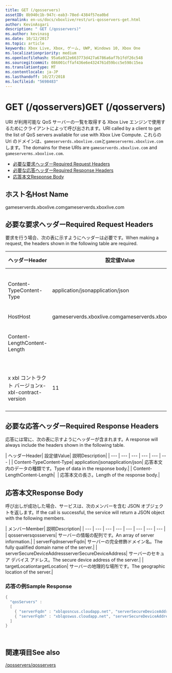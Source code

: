 ```yaml
---
title: GET (/qosservers)
assetID: 8b940c1b-947c-eab3-78ed-4384f57ea0bd
permalink: en-us/docs/xboxlive/rest/uri-qosservers-get.html
author: KevinAsgari
description: " GET (/qosservers)"
ms.author: kevinasg
ms.date: 10/12/2017
ms.topic: article
keywords: Xbox Live, Xbox, ゲーム, UWP, Windows 10, Xbox One
ms.localizationpriority: medium
ms.openlocfilehash: 95a6a912e663773d427a6786a6af7b1fdf26c548
ms.sourcegitcommit: 086001cffaf436e6e4324761d59bcc5e598c15ea
ms.translationtype: MT
ms.contentlocale: ja-JP
ms.lasthandoff: 10/27/2018
ms.locfileid: "5698483"
---
```

# <a name="get-qosservers"></a><span data-ttu-id="8d4a7-104">GET (/qosservers)</span><span class="sxs-lookup"><span data-stu-id="8d4a7-104">GET (/qosservers)</span></span>
<span data-ttu-id="8d4a7-105">URI が利用可能な QoS サーバーの一覧を取得する Xbox Live エンジンで使用するためにクライアントによって呼び出されます。</span><span class="sxs-lookup"><span data-stu-id="8d4a7-105">URI called by a client to get the list of QoS servers available for use with Xbox Live Compute.</span></span> <span data-ttu-id="8d4a7-106">これらの Uri のドメインは、`gameserverds.xboxlive.com`と`gameserverms.xboxlive.com`します。</span><span class="sxs-lookup"><span data-stu-id="8d4a7-106">The domains for these URIs are `gameserverds.xboxlive.com` and `gameserverms.xboxlive.com`.</span></span>
 
  * [<span data-ttu-id="8d4a7-107">必要な要求ヘッダー</span><span class="sxs-lookup"><span data-stu-id="8d4a7-107">Required Request Headers</span></span>](#ID4EBB)
  * [<span data-ttu-id="8d4a7-108">必要な応答ヘッダー</span><span class="sxs-lookup"><span data-stu-id="8d4a7-108">Required Response Headers</span></span>](#ID4EUC)
  * [<span data-ttu-id="8d4a7-109">応答本文</span><span class="sxs-lookup"><span data-stu-id="8d4a7-109">Response Body</span></span>](#ID4EVD)
 
<a id="ID5EG"></a>

 
## <a name="host-name"></a><span data-ttu-id="8d4a7-110">ホスト名</span><span class="sxs-lookup"><span data-stu-id="8d4a7-110">Host Name</span></span>

<span data-ttu-id="8d4a7-111">gameserverds.xboxlive.com</span><span class="sxs-lookup"><span data-stu-id="8d4a7-111">gameserverds.xboxlive.com</span></span>
 
<a id="ID4EBB"></a>

 
## <a name="required-request-headers"></a><span data-ttu-id="8d4a7-112">必要な要求ヘッダー</span><span class="sxs-lookup"><span data-stu-id="8d4a7-112">Required Request Headers</span></span>
 
<span data-ttu-id="8d4a7-113">要求を行う場合、次の表に示すようにヘッダーは必要です。</span><span class="sxs-lookup"><span data-stu-id="8d4a7-113">When making a request, the headers shown in the following table are required.</span></span>
 
| <span data-ttu-id="8d4a7-114">ヘッダー</span><span class="sxs-lookup"><span data-stu-id="8d4a7-114">Header</span></span>| <span data-ttu-id="8d4a7-115">設定値</span><span class="sxs-lookup"><span data-stu-id="8d4a7-115">Value</span></span>| <span data-ttu-id="8d4a7-116">説明</span><span class="sxs-lookup"><span data-stu-id="8d4a7-116">Description</span></span>| 
| --- | --- | --- | 
| <span data-ttu-id="8d4a7-117">Content-Type</span><span class="sxs-lookup"><span data-stu-id="8d4a7-117">Content-Type</span></span>| <span data-ttu-id="8d4a7-118">application/json</span><span class="sxs-lookup"><span data-stu-id="8d4a7-118">application/json</span></span>| <span data-ttu-id="8d4a7-119">送信されたデータの種類です。</span><span class="sxs-lookup"><span data-stu-id="8d4a7-119">Type of data being submitted.</span></span>| 
| <span data-ttu-id="8d4a7-120">Host</span><span class="sxs-lookup"><span data-stu-id="8d4a7-120">Host</span></span>| <span data-ttu-id="8d4a7-121">gameserverds.xboxlive.com</span><span class="sxs-lookup"><span data-stu-id="8d4a7-121">gameserverds.xboxlive.com</span></span>|  | 
| <span data-ttu-id="8d4a7-122">Content-Length</span><span class="sxs-lookup"><span data-stu-id="8d4a7-122">Content-Length</span></span>|  | <span data-ttu-id="8d4a7-123">要求のオブジェクトの長さ。</span><span class="sxs-lookup"><span data-stu-id="8d4a7-123">Length of the request object.</span></span>| 
| <span data-ttu-id="8d4a7-124">x xbl コントラクト バージョン</span><span class="sxs-lookup"><span data-stu-id="8d4a7-124">x-xbl-contract-version</span></span>| <span data-ttu-id="8d4a7-125">1</span><span class="sxs-lookup"><span data-stu-id="8d4a7-125">1</span></span>| <span data-ttu-id="8d4a7-126">API コントラクト バージョンです。</span><span class="sxs-lookup"><span data-stu-id="8d4a7-126">API contract version.</span></span>| 
  
<a id="ID4EUC"></a>

 
## <a name="required-response-headers"></a><span data-ttu-id="8d4a7-127">必要な応答ヘッダー</span><span class="sxs-lookup"><span data-stu-id="8d4a7-127">Required Response Headers</span></span>
 
<span data-ttu-id="8d4a7-128">応答には常に、次の表に示すようにヘッダーが含まれます。</span><span class="sxs-lookup"><span data-stu-id="8d4a7-128">A response will always include the headers shown in the following table.</span></span>
 
| <span data-ttu-id="8d4a7-129">ヘッダー</span><span class="sxs-lookup"><span data-stu-id="8d4a7-129">Header</span></span>| <span data-ttu-id="8d4a7-130">設定値</span><span class="sxs-lookup"><span data-stu-id="8d4a7-130">Value</span></span>| <span data-ttu-id="8d4a7-131">説明</span><span class="sxs-lookup"><span data-stu-id="8d4a7-131">Description</span></span>| 
| --- | --- | --- | --- | --- | --- | 
| <span data-ttu-id="8d4a7-132">Content-Type</span><span class="sxs-lookup"><span data-stu-id="8d4a7-132">Content-Type</span></span>| <span data-ttu-id="8d4a7-133">application/json</span><span class="sxs-lookup"><span data-stu-id="8d4a7-133">application/json</span></span>| <span data-ttu-id="8d4a7-134">応答本文内のデータの種類です。</span><span class="sxs-lookup"><span data-stu-id="8d4a7-134">Type of data in the response body.</span></span>| 
| <span data-ttu-id="8d4a7-135">Content-Length</span><span class="sxs-lookup"><span data-stu-id="8d4a7-135">Content-Length</span></span>|  | <span data-ttu-id="8d4a7-136">応答本文の長さ。</span><span class="sxs-lookup"><span data-stu-id="8d4a7-136">Length of the response body.</span></span>| 
  
<a id="ID4EVD"></a>

 
## <a name="response-body"></a><span data-ttu-id="8d4a7-137">応答本文</span><span class="sxs-lookup"><span data-stu-id="8d4a7-137">Response Body</span></span>
 
<span data-ttu-id="8d4a7-138">呼び出しが成功した場合、サービスは、次のメンバーを含む JSON オブジェクトを返します。</span><span class="sxs-lookup"><span data-stu-id="8d4a7-138">If the call is successful, the service will return a JSON object with the following members.</span></span>
 
| <span data-ttu-id="8d4a7-139">メンバー</span><span class="sxs-lookup"><span data-stu-id="8d4a7-139">Member</span></span>| <span data-ttu-id="8d4a7-140">説明</span><span class="sxs-lookup"><span data-stu-id="8d4a7-140">Description</span></span>| 
| --- | --- | --- | --- | --- | --- | --- | --- | 
| <span data-ttu-id="8d4a7-141">qosservers</span><span class="sxs-lookup"><span data-stu-id="8d4a7-141">qosservers</span></span>| <span data-ttu-id="8d4a7-142">サーバーの情報の配列です。</span><span class="sxs-lookup"><span data-stu-id="8d4a7-142">An array of server information.</span></span>| 
| <span data-ttu-id="8d4a7-143">serverFqdn</span><span class="sxs-lookup"><span data-stu-id="8d4a7-143">serverFqdn</span></span>| <span data-ttu-id="8d4a7-144">サーバーの完全修飾ドメイン名。</span><span class="sxs-lookup"><span data-stu-id="8d4a7-144">The fully qualified domain name of the server.</span></span>| 
| <span data-ttu-id="8d4a7-145">serverSecureDeviceAddress</span><span class="sxs-lookup"><span data-stu-id="8d4a7-145">serverSecureDeviceAddress</span></span>| <span data-ttu-id="8d4a7-146">サーバーのセキュア デバイス アドレス。</span><span class="sxs-lookup"><span data-stu-id="8d4a7-146">The secure device address of the server.</span></span>| 
| <span data-ttu-id="8d4a7-147">targetLocation</span><span class="sxs-lookup"><span data-stu-id="8d4a7-147">targetLocation</span></span>| <span data-ttu-id="8d4a7-148">サーバーの地理的な場所です。</span><span class="sxs-lookup"><span data-stu-id="8d4a7-148">The geographic location of the server.</span></span>| 
 
<a id="ID4EUE"></a>

 
### <a name="sample-response"></a><span data-ttu-id="8d4a7-149">応答の例</span><span class="sxs-lookup"><span data-stu-id="8d4a7-149">Sample Response</span></span>
 

```cpp
{ 
  "qosServers" : 
  [ 
    { "serverFqdn" : "xblqosncus.cloudapp.net", "serverSecureDeviceAddress" : "&lt;base-64 encoded blob>", "targetLocation" : "North Central US" },
    { "serverFqdn" : "xblqoswus.cloudapp.net", "serverSecureDeviceAddress" : "&lt;base-64 encoded blob>", "targetLocation" : "West US" },
  ]
}

      
```

   
<a id="ID4EBF"></a>

 
## <a name="see-also"></a><span data-ttu-id="8d4a7-150">関連項目</span><span class="sxs-lookup"><span data-stu-id="8d4a7-150">See also</span></span>
 [<span data-ttu-id="8d4a7-151">/qosservers</span><span class="sxs-lookup"><span data-stu-id="8d4a7-151">/qosservers</span></span>](uri-qosservers.md)

  